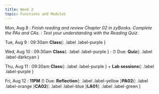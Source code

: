 ```yaml
---
title: Week 2
topic: Functions and Modules
---
```

Mon, Aug 8
: _Finish reading and review Chapter 02 in zyBooks. Complete the PAs and CAs._
: _Test your understanding with the Reading Quiz._

Tue, Aug 9
: 09:30am **Class**{: .label .label-purple }

Wed, Aug 10
: 09:30am **Class**{: .label .label-purple }
    : ⏰ Due: **Quiz**{: .label .label-darkcyan }


Thu, Aug 11
: 09:30am **Class**{: .label .label-purple } + **Lab sessions**{: .label .label-purple }

Fri, Aug 12
: **11PM** ⏰  Due: **Reflection**{: .label .label-yellow }**PA02**{: .label .label-orange }**CA02**{: .label .label-blue }**LA01**{: .label .label-green }


